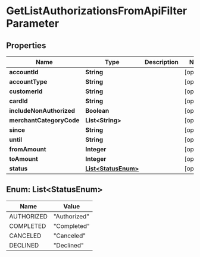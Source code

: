 

# GetListAuthorizationsFromApiFilterParameter


## Properties

| Name | Type | Description | Notes |
|------------ | ------------- | ------------- | -------------|
|**accountId** | **String** |  |  [optional] |
|**accountType** | **String** |  |  [optional] |
|**customerId** | **String** |  |  [optional] |
|**cardId** | **String** |  |  [optional] |
|**includeNonAuthorized** | **Boolean** |  |  [optional] |
|**merchantCategoryCode** | **List&lt;String&gt;** |  |  [optional] |
|**since** | **String** |  |  [optional] |
|**until** | **String** |  |  [optional] |
|**fromAmount** | **Integer** |  |  [optional] |
|**toAmount** | **Integer** |  |  [optional] |
|**status** | [**List&lt;StatusEnum&gt;**](#List&lt;StatusEnum&gt;) |  |  [optional] |



## Enum: List&lt;StatusEnum&gt;

| Name | Value |
|---- | -----|
| AUTHORIZED | &quot;Authorized&quot; |
| COMPLETED | &quot;Completed&quot; |
| CANCELED | &quot;Canceled&quot; |
| DECLINED | &quot;Declined&quot; |



